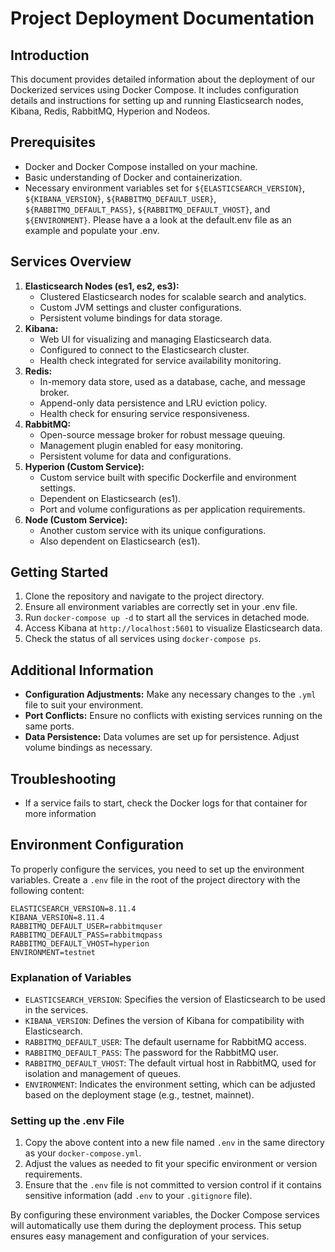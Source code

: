 # Project Deployment Documentation

## Introduction
This document provides detailed information about the deployment of our Dockerized services using Docker Compose. It includes configuration details and instructions for setting up and running Elasticsearch nodes, Kibana, Redis, RabbitMQ, Hyperion and Nodeos.

## Prerequisites
- Docker and Docker Compose installed on your machine.
- Basic understanding of Docker and containerization.
- Necessary environment variables set for `${ELASTICSEARCH_VERSION}`, `${KIBANA_VERSION}`, `${RABBITMQ_DEFAULT_USER}`, `${RABBITMQ_DEFAULT_PASS}`, `${RABBITMQ_DEFAULT_VHOST}`, and `${ENVIRONMENT}`. Please have a a look at the default.env file as an example and populate your .env.

## Services Overview
1. **Elasticsearch Nodes (es1, es2, es3):** 
   - Clustered Elasticsearch nodes for scalable search and analytics.
   - Custom JVM settings and cluster configurations.
   - Persistent volume bindings for data storage.
2. **Kibana:**
   - Web UI for visualizing and managing Elasticsearch data.
   - Configured to connect to the Elasticsearch cluster.
   - Health check integrated for service availability monitoring.
3. **Redis:**
   - In-memory data store, used as a database, cache, and message broker.
   - Append-only data persistence and LRU eviction policy.
   - Health check for ensuring service responsiveness.
4. **RabbitMQ:**
   - Open-source message broker for robust message queuing.
   - Management plugin enabled for easy monitoring.
   - Persistent volume for data and configurations.
5. **Hyperion (Custom Service):**
   - Custom service built with specific Dockerfile and environment settings.
   - Dependent on Elasticsearch (es1).
   - Port and volume configurations as per application requirements.
6. **Node (Custom Service):**
   - Another custom service with its unique configurations.
   - Also dependent on Elasticsearch (es1).

## Getting Started
1. Clone the repository and navigate to the project directory.
2. Ensure all environment variables are correctly set in your .env file.
3. Run `docker-compose up -d` to start all the services in detached mode.
4. Access Kibana at `http://localhost:5601` to visualize Elasticsearch data.
5. Check the status of all services using `docker-compose ps`.

## Additional Information
- **Configuration Adjustments:** Make any necessary changes to the `.yml` file to suit your environment.
- **Port Conflicts:** Ensure no conflicts with existing services running on the same ports.
- **Data Persistence:** Data volumes are set up for persistence. Adjust volume bindings as necessary.

## Troubleshooting
- If a service fails to start, check the Docker logs for that container for more information

## Environment Configuration
To properly configure the services, you need to set up the environment variables. Create a `.env` file in the root of the project directory with the following content:

```env
ELASTICSEARCH_VERSION=8.11.4
KIBANA_VERSION=8.11.4
RABBITMQ_DEFAULT_USER=rabbitmquser
RABBITMQ_DEFAULT_PASS=rabbitmqpass
RABBITMQ_DEFAULT_VHOST=hyperion
ENVIRONMENT=testnet
```


### Explanation of Variables

- `ELASTICSEARCH_VERSION`: Specifies the version of Elasticsearch to be used in the services.
- `KIBANA_VERSION`: Defines the version of Kibana for compatibility with Elasticsearch.
- `RABBITMQ_DEFAULT_USER`: The default username for RabbitMQ access.
- `RABBITMQ_DEFAULT_PASS`: The password for the RabbitMQ user.
- `RABBITMQ_DEFAULT_VHOST`: The default virtual host in RabbitMQ, used for isolation and management of queues.
- `ENVIRONMENT`: Indicates the environment setting, which can be adjusted based on the deployment stage (e.g., testnet, mainnet).

### Setting up the .env File

1. Copy the above content into a new file named `.env` in the same directory as your `docker-compose.yml`.
2. Adjust the values as needed to fit your specific environment or version requirements.
3. Ensure that the `.env` file is not committed to version control if it contains sensitive information (add `.env` to your `.gitignore` file).

By configuring these environment variables, the Docker Compose services will automatically use them during the deployment process. This setup ensures easy management and configuration of your services.